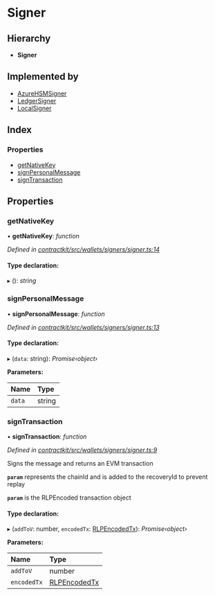 # Signer

## Hierarchy

* **Signer**

## Implemented by

* [AzureHSMSigner]()
* [LedgerSigner]()
* [LocalSigner]()

## Index

### Properties

* [getNativeKey]()
* [signPersonalMessage]()
* [signTransaction]()

## Properties

### getNativeKey

• **getNativeKey**: _function_

_Defined in_ [_contractkit/src/wallets/signers/signer.ts:14_](https://github.com/celo-org/celo-monorepo/blob/master/packages/contractkit/src/wallets/signers/signer.ts#L14)

#### Type declaration:

▸ \(\): _string_

### signPersonalMessage

• **signPersonalMessage**: _function_

_Defined in_ [_contractkit/src/wallets/signers/signer.ts:13_](https://github.com/celo-org/celo-monorepo/blob/master/packages/contractkit/src/wallets/signers/signer.ts#L13)

#### Type declaration:

▸ \(`data`: string\): _Promise‹object›_

**Parameters:**

| Name | Type |
| :--- | :--- |
| `data` | string |

### signTransaction

• **signTransaction**: _function_

_Defined in_ [_contractkit/src/wallets/signers/signer.ts:9_](https://github.com/celo-org/celo-monorepo/blob/master/packages/contractkit/src/wallets/signers/signer.ts#L9)

Signs the message and returns an EVM transaction

**`param`** represents the chainId and is added to the recoveryId to prevent replay

**`param`** is the RLPEncoded transaction object

#### Type declaration:

▸ \(`addToV`: number, `encodedTx`: [RLPEncodedTx]()\): _Promise‹object›_

**Parameters:**

| Name | Type |
| :--- | :--- |
| `addToV` | number |
| `encodedTx` | [RLPEncodedTx]() |

